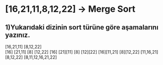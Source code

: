 # [16,21,11,8,12,22] -> Merge Sort

## 1)Yukarıdaki dizinin sort türüne göre aşamalarını yazınız.
[16,21,11] [8,12,22] <br>
[16] [21,11] [8] [12,22]
[16] [21][11] [8] [12][22]
[16][11,21] [8][12,22]
[11,16,21] [8,12,22]
[8,11,12,16,21,22]